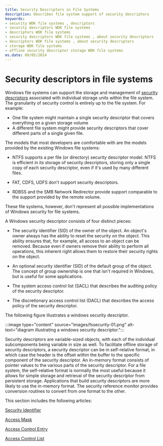 ```yaml
---
title: Security Descriptors in File Systems
description: Describes file system support of security descriptors
keywords:
- security WDK file systems , descriptors
- security descriptors WDK file systems
- descriptors WDK file systems
- security descriptors WDK file systems , about security descriptors
- descriptors WDK file systems , about security descriptors
- storage WDK file systems
- offline security descriptor storage WDK file systems
ms.date: 09/05/2024
---
```


# Security descriptors in file systems

Windows file systems can support the storage and management of [security descriptors](../kernel/security-descriptors.md) associated with individual storage units within the file system. The granularity of security control is entirely up to the file system. For example:

- One file system might maintain a single security descriptor that covers everything on a given storage volume
- A different file system might provide security descriptors that cover different parts of a single given file.

The models that most developers are comfortable with are the models provided by the existing Windows file systems:

- NTFS supports a per file (or directory) security descriptor model. NTFS is efficient in its storage of security descriptors, storing only a single copy of each security descriptor, even if it's used by many different files.

- FAT, CDFS, UDFS don't support security descriptors.

- RDBSS and the SMB Network Redirector provide support comparable to the support provided by the remote volume.

These file systems, however, don't represent all possible implementations of Windows security for file systems.

A Windows security descriptor consists of four distinct pieces:

- The security identifier (SID) of the owner of the object. An object's owner always has the ability to reset the security on the object. This ability ensures that, for example, all access to an object can be removed. Because even if owners remove their ability to perform all operations, this inherent right allows them to restore their security rights on the object.

- An optional security identifier (SID) of the default group of the object. The concept of group ownership is one that isn't required in Windows, but is useful for some applications.

- The system access control list (SACL) that describes the auditing policy of the security descriptor.

- The discretionary access control list (DACL) that describes the access policy of the security descriptor.

The following figure illustrates a windows security descriptor.

:::image type="content" source="images/fssecurity-01.png" alt-text="diagram illustrating a windows security descriptor.":::

Security descriptors are variable-sized objects, with each of the individual subcomponents being variable in size as well. To facilitate offline storage of security descriptors, a security descriptor can be in self-relative format, in which case the header is the offset within the buffer to the specific component of the security descriptor. An in-memory format consists of pointer values to the various parts of the security descriptor. For a file system, the self-relative format is normally the most useful because it allows for simple storage and retrieval of the security descriptor from persistent storage. Applications that build security descriptors are more likely to use the in-memory format. The security reference monitor provides conversion routines to convert from one format to the other.

This section includes the following articles:

[Security Identifier](security-identifier.md)

[Access Mask](access-mask.md)

[Access Control Entry](access-control-entry.md)

[Access Control List](access-control-list.md)
